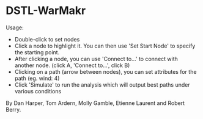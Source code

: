 DSTL-WarMakr
============

Usage:

* Double-click to set nodes
* Click a node to highlight it. You can then use 'Set Start Node' to specify the starting point.
* After clicking a node, you can use 'Connect to...' to connect with another node. (click A, 'Connect to...', click B)
* Clicking on a path (arrow between nodes), you can set attributes for the path (eg. wind: 4)
* Click 'Simulate' to run the analysis which will output best paths under various conditions

By Dan Harper, Tom Ardern, Molly Gamble, Etienne Laurent and Robert Berry.
